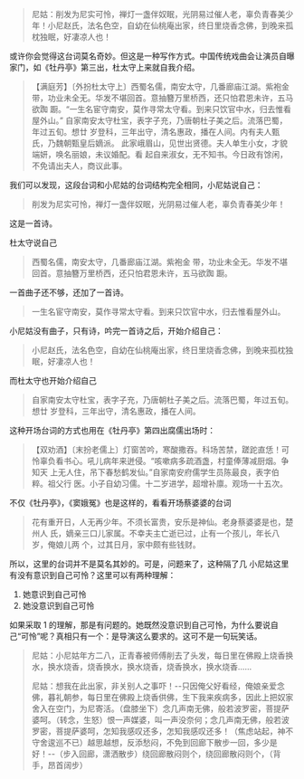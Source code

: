 > 尼姑：削发为尼实可怜，禅灯一盏伴奴眠，光阴易过催人老，辜负青春美少年！小尼赵氏，法名色空，自幼在仙桃庵出家，终日里烧香念佛，到晚来孤枕独眠，好凄凉人也！

或许你会觉得这台词莫名奇妙。但这是一种写作方式。中国传统戏曲会让演员自曝家门，如《牡丹亭》第三出，杜太守上来就自我介绍。

> 【满庭芳】〔外扮杜太守上〕西蜀名儒，南安太守，几番廊庙江湖。紫袍金 
> 带，功业未全无。华发不堪回首。意抽簪万里桥西，还只怕君恩未许，五马欲踟 
> 蹰。“一生名宦守南安，莫作寻常太守看。到来只饮官中水，归去惟看屋外山。” 
> 自家南安太守杜宝，表字子充，乃唐朝杜子美之后。流落巴蜀，年过五旬。想廿 
> 岁登科，三年出守，清名惠政，播在人间。内有夫人甄氏，乃魏朝甄皇后嫡派。 
> 此家峨眉山，见世出贤德。夫人单生小女，才貌端妍，唤名丽娘，未议婚配。看 
> 起自来淑女，无不知书。今日政有馀闲，不免请出夫人，商议此事。

我们可以发现，这段台词和小尼姑的台词结构完全相同，小尼姑说自己：

> 削发为尼实可怜，禅灯一盏伴奴眠，光阴易过催人老，辜负青春美少年！

这是一首诗。

杜太守说自己

> 西蜀名儒，南安太守，几番廊庙江湖。紫袍金 
> 带，功业未全无。华发不堪回首。意抽簪万里桥西，还只怕君恩未许，五马欲踟 
> 蹰。

一首曲子还不够，还加了一首诗。

> 一生名宦守南安，莫作寻常太守看。到来只饮官中水，归去惟看屋外山。

小尼姑没有曲子，只有诗，吟完一首诗之后，开始介绍自己：

> 小尼赵氏，法名色空，自幼在仙桃庵出家，终日里烧香念佛，到晚来孤枕独眠，好凄凉人也！

而杜太守也开始介绍自己

> 自家南安太守杜宝，表字子充，乃唐朝杜子美之后。流落巴蜀，年过五旬。想廿 
> 岁登科，三年出守，清名惠政，播在人间。

这种开场台词的方式也用在《牡丹亭》第四出腐儒出场时：

>【双劝酒】〔末扮老儒上〕灯窗苦吟，寒酸撒吞。科场苦禁，蹉跎直恁！可 
>怜辜负看书心。吼儿病年来迸侵。“咳嗽病多疏酒盏，村童俸薄减厨烟。争知天 
>上无人住，吊下春愁鹤发仙。”自家南安府儒学生员陈最良，表字伯粹。祖父行 
>医。小子自幼习儒。十二岁进学，超增补廪。观场一十五次。

不仅《牡丹亭》，《窦娥冤》也是这样的，看看开场蔡婆婆的台词

> 花有重开日，人无再少年。不须长富贵，安乐是神仙。老身蔡婆婆是也，楚州人 
> 氏，嫡亲三口儿家属。不幸夫主亡逝已过，止有一个孩儿，年长八岁，俺娘儿两 
> 个，过其日月，家中颇有些钱财。

所以，这里的台词并不是莫名其妙的。可是，问题来了，这种隔了几
小尼姑这里有没有意识到自己可怜？这里可以有两种理解：

1. 她意识到自己可怜
2. 她没意识到自己可怜

如果采取 1 的理解，那是有问题的。她既然没意识到自己可怜，为什么要说自己“可怜”呢？真相只有一个：是导演这么要求的。这可不是一句玩笑话。


> 尼姑：小尼姑年方二八，正青春被师傅削去了头发，每日里在佛殿上烧香换水，换水烧香，烧香换水，换水烧香，烧香换水，换水烧香……
> 
> 尼姑：想我在此出家，非关别人之事吓！--只因俺父好看经，俺娘亲爱念佛，暮礼朝参，每日里在佛殿上烧香供佛，生下我来疾病多，因此上把奴家舍入在空门，为尼寄活。（盘膝坐下）念几声南无佛，般若波罗密，菩提萨婆呵。（转念，生怒）恨一声媒婆，叫一声没奈何；念几声南无佛，般若波罗密，菩提萨婆呵，怎知我感叹还多，怎知我感叹还多！（焦虑站起，神不守舍逡巡不已）越思越想，反添愁闷，不免到回廊下散步一回，多少是好！--（步入回廊，潇洒散步）绕回廊散闷则个，绕回廊散闷则个，（背手，昂首阔步）

